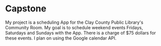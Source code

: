 # Capstone
My project is a scheduling App for the Clay County Public Library's Community Room. My goal is to schedule weekend events Fridays, Saturdays and Sundays with the App. There is a charge of $75 dollars for these events. I plan on using the Google calendar API.
